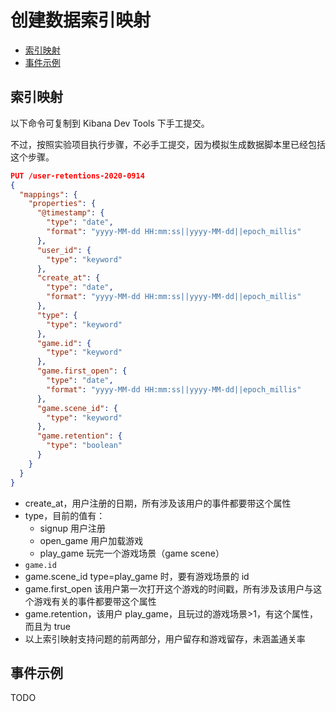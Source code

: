 # 创建数据索引映射


<!-- @import "[TOC]" {cmd="toc" depthFrom=2 depthTo=6 orderedList=false} -->

<!-- code_chunk_output -->

- [索引映射](#索引映射)
- [事件示例](#事件示例)

<!-- /code_chunk_output -->


## 索引映射

以下命令可复制到 Kibana Dev Tools 下手工提交。

不过，按照实验项目执行步骤，不必手工提交，因为模拟生成数据脚本里已经包括这个步骤。

```json
PUT /user-retentions-2020-0914
{
  "mappings": {
    "properties": {
      "@timestamp": {
        "type": "date",
        "format": "yyyy-MM-dd HH:mm:ss||yyyy-MM-dd||epoch_millis"
      },
      "user_id": {
        "type": "keyword"
      },
      "create_at": {
        "type": "date",
        "format": "yyyy-MM-dd HH:mm:ss||yyyy-MM-dd||epoch_millis"
      },
      "type": {
        "type": "keyword"
      },
      "game.id": {
        "type": "keyword"
      },
      "game.first_open": {
        "type": "date",
        "format": "yyyy-MM-dd HH:mm:ss||yyyy-MM-dd||epoch_millis"
      },
      "game.scene_id": {
        "type": "keyword"
      },
      "game.retention": {
        "type": "boolean"
      }
    }
  }
}
```

- create_at，用户注册的日期，所有涉及该用户的事件都要带这个属性
- type，目前的值有：
  - signup 用户注册
  - open_game 用户加载游戏
  - play_game 玩完一个游戏场景（game scene）
- `game.id`
- game.scene_id type=play_game 时，要有游戏场景的 id
- game.first_open 该用户第一次打开这个游戏的时间戳，所有涉及该用户与这个游戏有关的事件都要带这个属性
- game.retention，该用户 play_game，且玩过的游戏场景>1，有这个属性，而且为 true
- 以上索引映射支持问题的前两部分，用户留存和游戏留存，未涵盖通关率


## 事件示例

TODO